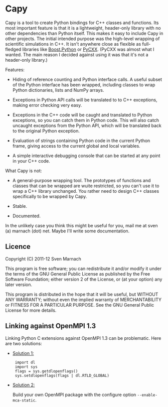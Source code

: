 Capy
====

Capy is a tool to create Python bindings for C++ classes and
functions.  Its most important feature is that it is a lightweight,
header-only library with no other dependencies than Python itself.
This makes it easy to include Capy in other projects.  The initial
intended purpose was the high-level wrapping of scientific simulations
in C++.  It isn't anywhere close as flexible as full-fledged libraries
like [Boost.Python][1] or [PyCXX][2].  (PyCXX was almost what I
wanted.  The main reason I decided against using it was that it's not
a header-only library.)

Features:

  * Hiding of reference counting and Python interface calls.  A useful
    subset of the Python interface has been wrapped, including classes
    to wrap Python dictionaries, lists and NumPy arrays.

  * Exceptions in Python API calls will be translated to to C++
    exceptions, making error checking very easy.

  * Exceptions in the C++ code will be caught and translated to Python
    exceptions, so you can catch them in Python code.  This will also
    catch uncaught exceptions from the Python API, which will be
    translated back to the original Python exception.

  * Evaluation of strings containing Python code in the current Python
    frame, giving access to the current global and local variables.

  * A simple interactive debugging console that can be started at any
    point in your C++ code.

What Capy is not:

  * A general-purpose wrapping tool.  The prototypes of functions and
    classes that can be wrapped are wuite restricted, so you can't use
    it to wrap a C++ library unchanged.  You rather need to design C++
    classes specifically to be wrapped by Capy.

  * Stable.

  * Documented.

In the unlikely case you think this might be useful for you, mail me
at sven (a) marnach (dot) net.  Maybe I'll write some documentation.

[1]: http://www.boost.org/doc/libs/release/libs/python/
[2]: http://cxx.sourceforge.net/


Licence
-------

Copyright (C) 2011-12 Sven Marnach

This program is free software; you can redistribute it and/or
modify it under the terms of the GNU General Public License
as published by the Free Software Foundation; either version 2
of the License, or (at your option) any later version.

This program is distributed in the hope that it will be useful,
but WITHOUT ANY WARRANTY; without even the implied warranty of
MERCHANTABILITY or FITNESS FOR A PARTICULAR PURPOSE.  See the
GNU General Public License for more details.


Linking against OpenMPI 1.3
---------------------------

Linking Python C extensions against OpenMPI 1.3 can be problematic.
Here are two solutions:

 * [Solution 1:][3]

        import dl
        import sys
        flags = sys.getdlopenflags()
        sys.setdlopenflags(flags | dl.RTLD_GLOBAL) 

 * [Solution 2:][4]

    Build your own OpenMPI package with the configure option
    `--enable-mca-static`.

[3]: http://www.open-mpi.org/community/lists/users/2009/02/8194.php
[4]: http://www.open-mpi.org/community/lists/users/2009/03/8582.php
